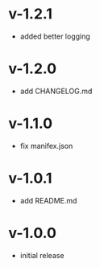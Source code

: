 # v-1.2.1
- added better logging

# v-1.2.0
- add CHANGELOG.md

# v-1.1.0
- fix manifex.json

# v-1.0.1 
- add README.md

# v-1.0.0
 - initial release